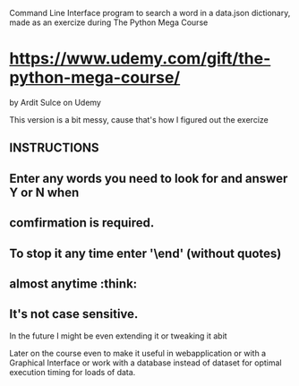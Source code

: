 Command Line Interface program to search a word in a data.json dictionary,
made as an exercize during The Python Mega Course
#    https://www.udemy.com/gift/the-python-mega-course/
by Ardit Sulce on Udemy

This version is a bit messy, cause that's how I figured out the exercize

##      INSTRUCTIONS
## Enter any words you need to look for and answer Y or N when
## comfirmation is required.
## To stop it any time enter '\end' (without quotes)
##      almost anytime :think:
##
## It's not case sensitive.

In the future I might be even extending it or tweaking it abit

Later on the course even to make it useful in webapplication or with a
Graphical Interface or work with a database instead of dataset for
optimal execution timing for loads of data.